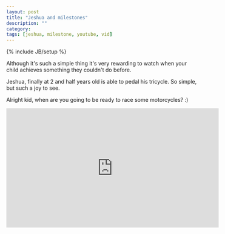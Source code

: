 ```yaml
---
layout: post
title: "Jeshua and milestones"
description: ""
category: 
tags: [jeshua, milestone, youtube, vid]
---
```

{% include JB/setup %}

Although it's such a simple thing it's very rewarding to watch when your child achieves something they couldn't do before.

Jeshua, finally at 2 and half years old is able to pedal his tricycle. So simple, but such a joy to see.

Alright kid, when are you going to be ready to race some motorcycles?  :)

<iframe width="560" height="315" src="http://www.youtube.com/embed/NLw0OwIBFqU" frameborder="0" allowfullscreen="allowfullscreen">  </iframe>
